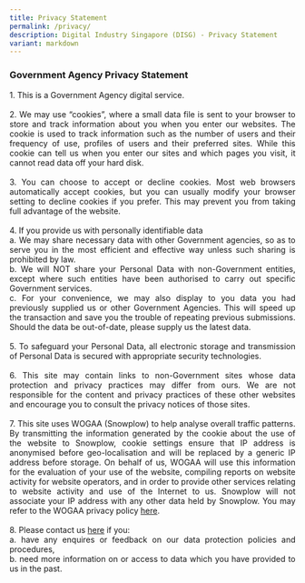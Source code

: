 ```yaml
---
title: Privacy Statement
permalink: /privacy/
description: Digital Industry Singapore (DISG) - Privacy Statement
variant: markdown
---
```

<div class="text right"><h3>Government Agency Privacy Statement</h3>
<p align="justify">
1. This is a Government Agency digital service.<br><br>
2. We may use “cookies”, where a small data file is sent to your browser to store and track information about you when you enter our websites. The cookie is used to track information such as the number of users and their frequency of use, profiles of users and their preferred sites. While this cookie can tell us when you enter our sites and which pages you visit, it cannot read data off your hard disk.<br><br>
3.  You can choose to accept or decline cookies. Most web browsers automatically accept cookies, but you can usually modify your browser setting to decline cookies if you prefer. This may prevent you from taking full advantage of the website.<br><br>
4.  If you provide us with personally identifiable data<br>
a. We may share necessary data with other Government agencies, so as to serve you in the most efficient and effective way unless such sharing is prohibited by law.<br>
b. We will NOT share your Personal Data with non-Government entities, except where such entities have been authorised to carry out specific Government services.<br>
c. For your convenience, we may also display to you data you had previously supplied us or other Government Agencies. This will speed up the transaction and save you the trouble of repeating previous submissions. Should the data be out-of-date, please supply us the latest data.<br><br>
5.	To safeguard your Personal Data, all electronic storage and transmission of Personal Data is secured with appropriate security technologies.<br><br>
6.	This site may contain links to non-Government sites whose data protection and privacy practices may differ from ours. We are not responsible for the content and privacy practices of these other websites and encourage you to consult the privacy notices of those sites.<br><br>
7.	This site uses WOGAA (Snowplow) to help analyse overall traffic patterns. By transmitting the information generated by the cookie about the use of the website to Snowplow, cookie settings ensure that IP address is anonymised before geo-localisation and will be replaced by a generic IP address before storage. On behalf of us, WOGAA will use this information for the evaluation of your use of the website, compiling reports on website activity for website operators, and in order to provide other services relating to website activity and use of the Internet to us. Snowplow will not associate your IP address with any other data held by Snowplow. You may refer to the WOGAA privacy policy <a href="https://wogaa.sg/#/privacy-statement">here</a>.<br><br>
8.	Please contact us <a href="https://form.gov.sg/65a0aca3e9fe66001267a0c6">here</a> if you:<br>
a. have any enquires or feedback on our data protection policies and procedures,<br>
b. need more information on or access to data which you have provided to us in the past.<br></p></div>